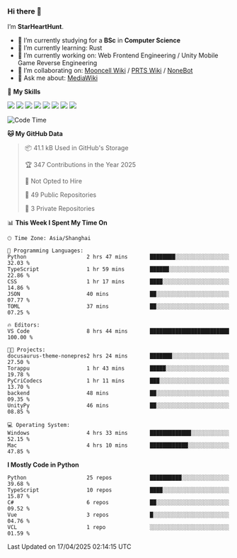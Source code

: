 ### Hi there 👋

I’m **StarHeartHunt**.

- 🏫 I’m currently studying for a **BSc** in **Computer Science**
- 🌱 I’m currently learning: Rust
- 🔭 I’m currently working on: Web Frontend Engineering / Unity Mobile Game Reverse Engineering
- 👯 I’m collaborating on: [Mooncell Wiki](https://fgo.wiki/) / [PRTS Wiki](http://prts.wiki/) / [NoneBot](https://github.com/nonebot)
- 💬 Ask me about: [MediaWiki](https://www.mediawiki.org)

🌟 **My Skills**

![](https://img.shields.io/badge/-Python-3e74a2?style=flat-square&logo=Python&logoColor=fff)
![](https://img.shields.io/badge/-Node.js-339933?style=flat-square&logo=node.js&logoColor=fff)
![](https://img.shields.io/badge/-Vue-4fc08d?style=flat-square&logo=vue.js&logoColor=fff)
![](https://img.shields.io/badge/-React-2d98ce?style=flat-square&logo=React&logoColor=fff)
![](https://img.shields.io/badge/-TypeScript-3178C6?style=flat-square&logo=TypeScript&logoColor=fff)
![](https://img.shields.io/badge/-Docker-2496ED?style=flat-square&logo=Docker&logoColor=fff)
![](https://img.shields.io/badge/-Linux-000000?style=flat-square&logo=Linux&logoColor=fff)
![](https://img.shields.io/badge/-Dotnet-512bd4?style=flat-square&logo=.net&logoColor=fff)

<!--START_SECTION:waka-->
![Code Time](http://img.shields.io/badge/Code%20Time-1%2C554%20hrs%2029%20mins-blue)

**🐱 My GitHub Data** 

> 📦 41.1 kB Used in GitHub's Storage 
 > 
> 🏆 347 Contributions in the Year 2025
 > 
> 🚫 Not Opted to Hire
 > 
> 📜 49 Public Repositories 
 > 
> 🔑 3 Private Repositories 
 > 
📊 **This Week I Spent My Time On** 

```text
🕑︎ Time Zone: Asia/Shanghai

💬 Programming Languages: 
Python                   2 hrs 47 mins       ████████░░░░░░░░░░░░░░░░░   32.03 % 
TypeScript               1 hr 59 mins        ██████░░░░░░░░░░░░░░░░░░░   22.86 % 
CSS                      1 hr 17 mins        ████░░░░░░░░░░░░░░░░░░░░░   14.86 % 
JSON                     40 mins             ██░░░░░░░░░░░░░░░░░░░░░░░   07.77 % 
TOML                     37 mins             ██░░░░░░░░░░░░░░░░░░░░░░░   07.25 % 

🔥 Editors: 
VS Code                  8 hrs 44 mins       █████████████████████████   100.00 % 

🐱‍💻 Projects: 
docusaurus-theme-nonepres2 hrs 24 mins       ███████░░░░░░░░░░░░░░░░░░   27.50 % 
Torappu                  1 hr 43 mins        █████░░░░░░░░░░░░░░░░░░░░   19.78 % 
PyCriCodecs              1 hr 11 mins        ███░░░░░░░░░░░░░░░░░░░░░░   13.70 % 
backend                  48 mins             ██░░░░░░░░░░░░░░░░░░░░░░░   09.35 % 
UnityPy                  46 mins             ██░░░░░░░░░░░░░░░░░░░░░░░   08.85 % 

💻 Operating System: 
Windows                  4 hrs 33 mins       █████████████░░░░░░░░░░░░   52.15 % 
Mac                      4 hrs 10 mins       ████████████░░░░░░░░░░░░░   47.85 % 
```

**I Mostly Code in Python** 

```text
Python                   25 repos            ██████████░░░░░░░░░░░░░░░   39.68 % 
TypeScript               10 repos            ████░░░░░░░░░░░░░░░░░░░░░   15.87 % 
C#                       6 repos             ██░░░░░░░░░░░░░░░░░░░░░░░   09.52 % 
Vue                      3 repos             █░░░░░░░░░░░░░░░░░░░░░░░░   04.76 % 
VCL                      1 repo              ░░░░░░░░░░░░░░░░░░░░░░░░░   01.59 % 
```




 Last Updated on 17/04/2025 02:14:15 UTC
<!--END_SECTION:waka-->
